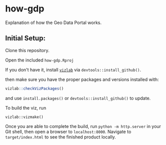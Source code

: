 # how-gdp
Explanation of how the Geo Data Portal works.

## Initial Setup:

Clone this repository.

Open the included `how-gdp.Rproj`

If you don't have it, install [`vizlab`](https://github.com/USGS-VIZLAB/vizlab) via `devtools::install_github()`.

then make sure you have the proper packages and versions installed with:
```r
vizlab::checkVizPackages()
```
and use `install.packages()` or `devtools::install_github()` to update.

To build the viz, run

```
vizlab::vizmake()
```

Once you are able to complete the build, run `python -m http.server` in your Git shell, then open a browser to `localhost:8000`. Navigate to `target/index.html` to see the finished product locally.
